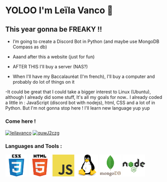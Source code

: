 # YOLOO I'm Leïla Vanco 🤠
## This year gonna be FREAKY !!

- I’m going to create a Discord Bot in Python (and maybe use MongoDB Compass as db)

- Aaand after this a website (just for fun)

- AFTER THIS I'll buy a server (NAS?)

- When I'll have my Baccalauréat (I'm french), I'll buy a computer and probably do lot of things on it

-It could be great that I could take a bigger interest to Linux (Ubuntu), although I already did some stuff, It's all my goals for now.. I already coded a little in : JavaScript (discord bot with nodejs), html, CSS and a lot of in Python. But I'm not gonna stop here ! I'll learn new language yup yup

<h3 align="left">Come here !</h3>
<p align="left">
<a href="https://twitter.com/leilavanco" target="blank"><img align="center" src="https://raw.githubusercontent.com/rahuldkjain/github-profile-readme-generator/master/src/images/icons/Social/twitter.svg" alt="leilavanco" height="30" width="40" /></a>
<a href="https://discord.gg/quwJ2czg" target="blank"><img align="center" src="https://raw.githubusercontent.com/rahuldkjain/github-profile-readme-generator/master/src/images/icons/Social/discord.svg" alt="quwJ2czg" height="30" width="40" /></a>
</p>

<h3 align="left">Languages and Tools :</h3>
<p align="left"> <img src="https://raw.githubusercontent.com/devicons/devicon/master/icons/css3/css3-original-wordmark.svg" alt="css3" width="70" height="70"/> <img src="https://raw.githubusercontent.com/devicons/devicon/master/icons/html5/html5-original-wordmark.svg" alt="html5" width="70" height="70"/> <img src="https://raw.githubusercontent.com/devicons/devicon/master/icons/javascript/javascript-original.svg" alt="javascript" width="70" height="70"/> <img src="https://raw.githubusercontent.com/devicons/devicon/master/icons/linux/linux-original.svg" alt="linux" width="70" height="70"/> <img src="https://raw.githubusercontent.com/devicons/devicon/master/icons/mongodb/mongodb-original-wordmark.svg" alt="mongodb" width="70" height="70"/> <img src="https://raw.githubusercontent.com/devicons/devicon/master/icons/nodejs/nodejs-original-wordmark.svg" alt="nodejs" width="70" height="70"/> </p>

<!--
**LeilaVanco/LeilaVanco** is a ✨ _special_ ✨ repository because its `README.md` (this file) appears on your GitHub profile.
-->
